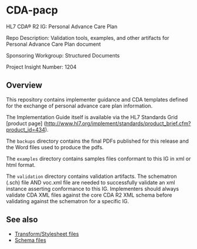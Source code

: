 # CDA-pacp
HL7 CDA® R2 IG: Personal Advance Care Plan

Repo Description: Validation tools, examples, and other artifacts for Personal Advance Care Plan document

Sponsoring Workgroup: Structured Documents

Project Insight Number: 1204

## Overview
This repository contains implementer guidance and CDA templates defined for the exchange of personal advance care plan information. 

The Implementation Guide itself is available via the HL7 Standards Grid [product page] (http://www.hl7.org/implement/standards/product_brief.cfm?product_id=434).

The `backups` directory contains the final PDFs published for this release and the Word files used to produce the pdfs.

The `examples` directory contains samples files conformant to this IG in xml or html format. 

The `validation` directory contains validation artifacts. The schematron (.sch) file AND voc.xml file are needed to successfully validate an xml instance asserting conformance to this IG. Implementers should always validate CDA XML 
files against the core CDA R2 XML schema before validating against the schematron for a specific IG.


## See also
* [Transform/Stylesheet files](https://hl7.org/permalink/?CDAStyleSheet)
* [Schema files](https://hl7.org/permalink/?CDAR2.0schema)
